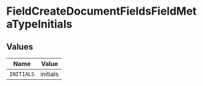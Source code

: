 # FieldCreateDocumentFieldsFieldMetaTypeInitials


## Values

| Name       | Value      |
| ---------- | ---------- |
| `INITIALS` | initials   |
